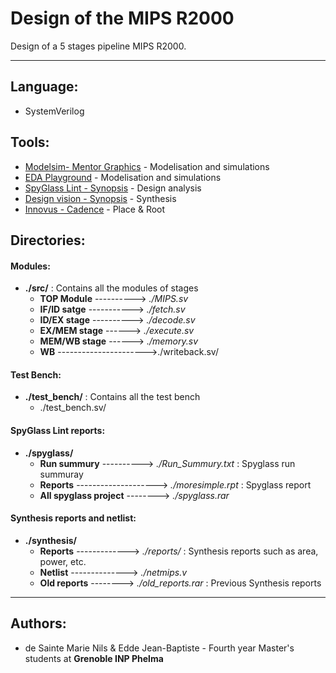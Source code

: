 # Design of the MIPS R2000

Design of a 5 stages pipeline MIPS R2000.

-------------------

## Language: 
* SystemVerilog


## Tools: 
* [Modelsim- Mentor Graphics](https://www.mentor.com/products/fv/modelsim/) - Modelisation and simulations
* [EDA Playground](https://www.edaplayground.com/) - Modelisation and simulations
* [SpyGlass Lint - Synopsis](https://www.synopsys.com/verification/static-and-formal-verification/spyglass/spyglass-lint.html) - Design analysis
* [Design vision - Synopsis](https://www.synopsys.com/implementation-and-signoff/rtl-synthesis-test/design-compiler-graphical.html) - Synthesis
* [Innovus - Cadence](https://www.cadence.com/en_US/home/tools/digital-design-and-signoff/soc-implementation-and-floorplanning/innovus-implementation-system.html) - Place & Root



## Directories:

#### Modules:
- **./src/** : Contains all the modules of stages
    + **TOP Module** ---------->  *./MIPS.sv*
    + **IF/ID satge** ----------->  *./fetch.sv*
    + **ID/EX stage** ----------> *./decode.sv* 
    + **EX/MEM stage** ------> *./execute.sv* 
    + **MEM/WB stage** ------> *./memory.sv* 
    + **WB** ---------------------->./writeback.sv/
 #### Test Bench:
 * **./test_bench/** : Contains all the test bench
    + ./test_bench.sv/
    
 #### SpyGlass Lint reports:
 * **./spyglass/** 
    + **Run summury** ---------->  *./Run_Summury.txt* : Spyglass run summuray
    + **Reports** -------------------->  *./moresimple.rpt* : Spyglass report
    + **All spyglass project** -------->  *./spyglass.rar*
 #### Synthesis reports and netlist:
 * **./synthesis/** 
    + **Reports** ------------->  *./reports/* : Synthesis reports such as area, power, etc.
    + **Netlist** -------------->  *./netmips.v*
    + **Old reports** -------->  *./old_reports.rar* : Previous Synthesis reports
    
---------------------------------

 ## Authors:
 * de Sainte Marie Nils & Edde Jean-Baptiste - Fourth year Master's students at **Grenoble INP Phelma**



